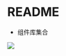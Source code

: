 # README

- 组件库集合

![](https://luo0412.oss-cn-hangzhou.aliyuncs.com/1689082100394-5c8dzHAkjFkY-image.png)